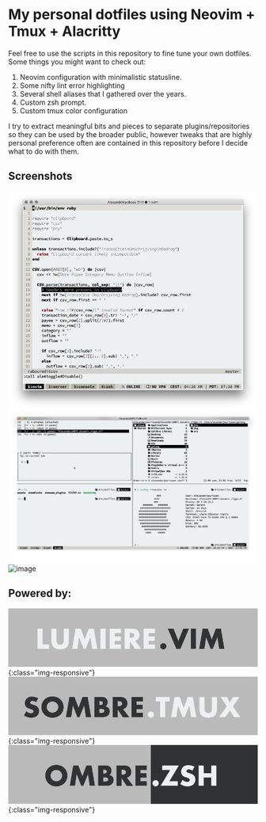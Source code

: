 # My personal dotfiles using Neovim + Tmux + Alacritty

Feel free to use the scripts in this repository to fine tune your own dotfiles. Some things you might want to check out:

1. Neovim configuration with minimalistic statusline.
2. Some nifty lint error highlighting
2. Several shell aliases that I gathered over the years.
3. Custom zsh prompt.
3. Custom tmux color configuration

I try to extract meaningful bits and pieces to separate plugins/repositories so they can be used by the broader public, however tweaks that are highly personal preference
often are contained in this repository before I decide what to do with them.

## Screenshots

![image](https://raw.githubusercontent.com/alexanderjeurissen/lumiere.vim/master/assets/ruby.png)
![image](https://raw.githubusercontent.com/alexanderjeurissen/sombre.tmux/master/assets/screenshot.png)
![image](https://raw.githubusercontent.com/alexanderjeurissen/ombre.zsh/master/assets/committing.png)

## Powered by:

[![image](https://raw.githubusercontent.com/alexanderjeurissen/lumiere.vim/master/assets/lumiere_logo.png)](https://github.com/alexanderjeurissen/lumiere.vim){:class="img-responsive"}
[![image](https://raw.githubusercontent.com/alexanderjeurissen/sombre.tmux/master/assets/sombre_logo.png)](https://github.com/alexanderjeurissen/sombre.tmux){:class="img-responsive"}
[![image](https://raw.githubusercontent.com/alexanderjeurissen/ombre.zsh/master/assets/ombre_logo.png)](https://github.com/alexanderjeurissen/ombre.zsh){:class="img-responsive"}
